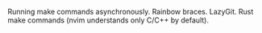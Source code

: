 Running make commands asynchronously.
Rainbow braces.
LazyGit.
Rust make commands (nvim understands only C/C++ by default).

